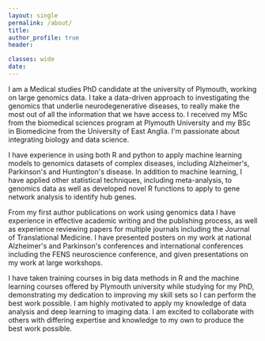 ```yaml
---
layout: single
permalink: /about/
title:
author_profile: true
header:

classes: wide
date:
---
```


I am a Medical studies PhD candidate at the university of Plymouth, working on large genomics data. I take a data-driven approach to investigating the genomics that underlie neurodegenerative diseases, to really make the most out of all the information that we have access to. I received my MSc from the biomedical sciences program at Plymouth University and my BSc in Biomedicine from the University of East Anglia. I'm passionate about integrating biology and data science.

I have experience in using both R and python to apply machine learning models to genomics datasets of complex diseases, including Alzheimer's, Parkinson's and Huntington's disease. In addition to machine learning, I have applied other statistical techniques, including meta-analysis, to genomics data as well as developed novel R functions to apply to gene network analysis to identify hub genes.

From my first author publications on work using genomics data I have experience in effective academic writing and the publishing process, as well as experience reviewing papers for multiple journals including the Journal of Translational Medicine. I have presented posters on my work at national Alzheimer's and Parkinson's conferences and international conferences including the FENS neuroscience conference, and given presentations on my work at large workshops.

I have taken training courses in big data methods in R and the machine learning courses offered by Plymouth university while studying for my PhD, demonstrating my dedication to improving my skill sets so I can perform the best work possible. I am highly motivated to apply my knowledge of data analysis and deep learning to imaging data. I am excited to collaborate with others with differing expertise and knowledge to my own to produce the best work possible.

